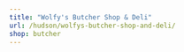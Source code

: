 ```yaml
---
title: "Wolfy's Butcher Shop & Deli"
url: /hudson/wolfys-butcher-shop-and-deli/
shop: butcher
---
```

